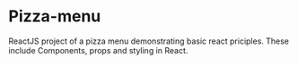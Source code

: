 # Pizza-menu
ReactJS project of a pizza menu demonstrating basic react priciples.
These include Components, props and styling in React.
